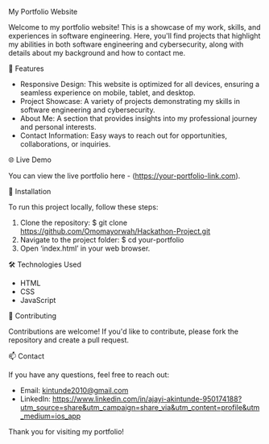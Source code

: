 My Portfolio Website

Welcome to my portfolio website! This is a showcase of my work, skills, and experiences in software engineering. Here, you'll find projects that highlight my abilities in both software engineering and cybersecurity, along with details about my background and how to contact me.

🚀 Features

- Responsive Design: This website is optimized for all devices, ensuring a seamless experience on mobile, tablet, and desktop.
- Project Showcase: A variety of projects demonstrating my skills in software engineering and cybersecurity.
- About Me: A section that provides insights into my professional journey and personal interests.
- Contact Information: Easy ways to reach out for opportunities, collaborations, or inquiries.

 🌐 Live Demo

You can view the live portfolio here - (https://your-portfolio-link.com).

 📁 Installation

To run this project locally, follow these steps:

1. Clone the repository:
  $ git clone https://github.com/Omomayorwah/Hackathon-Project.git
2. Navigate to the project folder:
   $  cd your-portfolio
3. Open ‘index.html’ in your web browser.

🛠️ Technologies Used

- HTML
- CSS
- JavaScript

🤝 Contributing

Contributions are welcome! If you'd like to contribute, please fork the repository and create a pull request.

📫 Contact

If you have any questions, feel free to reach out:

- Email: kintunde2010@gmail.com
- LinkedIn: https://www.linkedin.com/in/ajayi-akintunde-950174188?utm_source=share&utm_campaign=share_via&utm_content=profile&utm_medium=ios_app

Thank you for visiting my portfolio!
